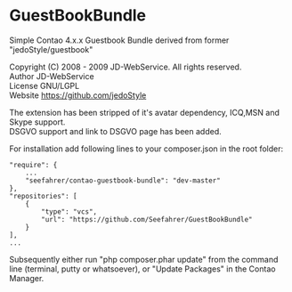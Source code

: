 # GuestBookBundle
Simple Contao 4.x.x Guestbook Bundle derived from former "jedoStyle/guestbook"

Copyright &#40;C&#41; 2008 - 2009 JD-WebService. All rights reserved.</br>
Author     JD-WebService</br>
License    GNU/LGPL</br>
Website    https://github.com/jedoStyle</br>

The extension has been stripped of it's avatar dependency, ICQ,MSN and Skype support.</br>
DSGVO support and link to DSGVO page has been added.

For installation add following lines to your composer.json in the root folder:

    "require": {
        ...   
        "seefahrer/contao-guestbook-bundle": "dev-master"
    },
    "repositories": [
        {
            "type": "vcs",
            "url": "https://github.com/Seefahrer/GuestBookBundle"
        }
    ],
    ...
    
    
    
Subsequently either run "php composer.phar update" from the command line (terminal, putty or whatsoever),
or "Update Packages" in the Contao Manager.
